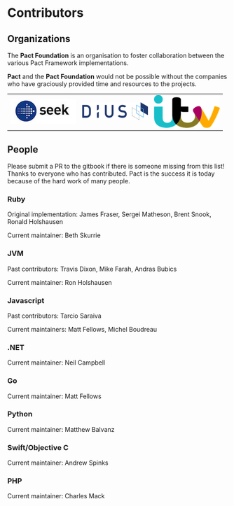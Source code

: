 # Contributors

## Organizations

The **Pact Foundation** is an organisation to foster collaboration between the various Pact Framework implementations.

**Pact** and the **Pact Foundation** would not be possible without the companies who have graciously provided time and resources to the projects.

<div style="text-align:center">
<table style="width:500; margin:auto">
  <tbody>
    <tr style="border:none; background:none">
      <td style="border:none; vertical-align: middle"><img src="../media/logos/seek.jpg" alt="SEEK Jobs Logo"></td>
      <td style="border:none; vertical-align: middle"><img src="../media/logos/dius.png" alt="DiUS Logo"></td>
      <td style="border:none; vertical-align: middle"><img src="../media/logos/itv.png" alt="ITV"></td>
    </tr>
  </tbody>
</table>
</div>

## People

Please submit a PR to the gitbook if there is someone missing from this list! Thanks to everyone who has contributed. Pact is the success it is today because of the hard work of many people.

### Ruby

Original implementation: James Fraser, Sergei Matheson, Brent Snook, Ronald Holshausen

Current maintainer: Beth Skurrie

### JVM

Past contributors: Travis Dixon, Mike Farah, Andras Bubics

Current maintainer: Ron Holshausen

### Javascript

Past contributors: Tarcio Saraiva

Current maintainers: Matt Fellows, Michel Boudreau

### .NET

Current maintainer: Neil Campbell

### Go

Current maintainer: Matt Fellows

### Python

Current maintainer: Matthew Balvanz

### Swift/Objective C

Current maintainer: Andrew Spinks

### PHP

Current maintainer: Charles Mack
